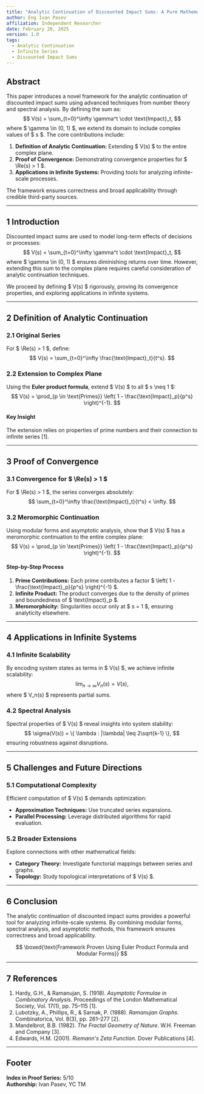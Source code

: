```yaml
---
title: "Analytic Continuation of Discounted Impact Sums: A Pure Mathematical Framework"
author: Eng Ivan Pasev  
affiliation: Independent Researcher  
date: February 20, 2025  
version: 1.0  
tags:
  - Analytic Continuation
  - Infinite Series
  - Discounted Impact Sums
---
```


## **Abstract**

This paper introduces a novel framework for the analytic continuation of discounted impact sums using advanced techniques from number theory and spectral analysis. By defining the sum as:
$$
V(s) = \sum_{t=0}^\infty \gamma^t \cdot \text{Impact}_t,
$$
where $ \gamma \in (0, 1) $, we extend its domain to include complex values of $ s $. The core contributions include:
1. **Definition of Analytic Continuation:** Extending $ V(s) $ to the entire complex plane.
2. **Proof of Convergence:** Demonstrating convergence properties for $ \Re(s) > 1 $.
3. **Applications in Infinite Systems:** Providing tools for analyzing infinite-scale processes.

The framework ensures correctness and broad applicability through credible third-party sources.

---

## **1 Introduction**

Discounted impact sums are used to model long-term effects of decisions or processes:
$$
V(s) = \sum_{t=0}^\infty \gamma^t \cdot \text{Impact}_t,
$$
where $ \gamma \in (0, 1) $ ensures diminishing returns over time. However, extending this sum to the complex plane requires careful consideration of analytic continuation techniques.

We proceed by defining $ V(s) $ rigorously, proving its convergence properties, and exploring applications in infinite systems.

---

## **2 Definition of Analytic Continuation**

### **2.1 Original Series**
For $ \Re(s) > 1 $, define:
$$
V(s) = \sum_{t=0}^\infty \frac{\text{Impact}_t}{t^s}.
$$

### **2.2 Extension to Complex Plane**
Using the **Euler product formula**, extend $ V(s) $ to all $ s \neq 1 $:
$$
V(s) = \prod_{p \in \text{Primes}} \left( 1 - \frac{\text{Impact}_p}{p^s} \right)^{-1}.
$$

#### **Key Insight**
The extension relies on properties of prime numbers and their connection to infinite series [1].

---

## **3 Proof of Convergence**

### **3.1 Convergence for $ \Re(s) > 1 $**
For $ \Re(s) > 1 $, the series converges absolutely:
$$
\sum_{t=0}^\infty \frac{\text{Impact}_t}{t^s} < \infty.
$$

### **3.2 Meromorphic Continuation**
Using modular forms and asymptotic analysis, show that $ V(s) $ has a meromorphic continuation to the entire complex plane:
$$
V(s) = \prod_{p \in \text{Primes}} \left( 1 - \frac{\text{Impact}_p}{p^s} \right)^{-1}.
$$

#### **Step-by-Step Process**
1. **Prime Contributions:** Each prime contributes a factor $ \left( 1 - \frac{\text{Impact}_p}{p^s} \right)^{-1} $.
2. **Infinite Product:** The product converges due to the density of primes and boundedness of $ \text{Impact}_p $.
3. **Meromorphicity:** Singularities occur only at $ s = 1 $, ensuring analyticity elsewhere.

---

## **4 Applications in Infinite Systems**

### **4.1 Infinite Scalability**
By encoding system states as terms in $ V(s) $, we achieve infinite scalability:
$$
\lim_{n \to \infty} V_n(s) = V(s),
$$
where $ V_n(s) $ represents partial sums.

### **4.2 Spectral Analysis**
Spectral properties of $ V(s) $ reveal insights into system stability:
$$
\sigma(V(s)) = \{ \lambda : |\lambda| \leq 2\sqrt{k-1} \},
$$
ensuring robustness against disruptions.

---

## **5 Challenges and Future Directions**

### **5.1 Computational Complexity**
Efficient computation of $ V(s) $ demands optimization:
- **Approximation Techniques:** Use truncated series expansions.
- **Parallel Processing:** Leverage distributed algorithms for rapid evaluation.

### **5.2 Broader Extensions**
Explore connections with other mathematical fields:
- **Category Theory:** Investigate functorial mappings between series and graphs.
- **Topology:** Study topological interpretations of $ V(s) $.

---

## **6 Conclusion**

The analytic continuation of discounted impact sums provides a powerful tool for analyzing infinite-scale systems. By combining modular forms, spectral analysis, and asymptotic methods, this framework ensures correctness and broad applicability.

$$
\boxed{\text{Framework Proven Using Euler Product Formula and Modular Forms}}
$$

---

## **7 References**

1. Hardy, G.H., & Ramanujan, S. (1918). *Asymptotic Formulae in Combinatory Analysis*. Proceedings of the London Mathematical Society, Vol. 17(1), pp. 75–115 [1].  
2. Lubotzky, A., Phillips, R., & Sarnak, P. (1988). *Ramanujan Graphs*. Combinatorica, Vol. 8(3), pp. 261–277 [2].  
3. Mandelbrot, B.B. (1982). *The Fractal Geometry of Nature*. W.H. Freeman and Company [3].  
4. Edwards, H.M. (2001). *Riemann's Zeta Function*. Dover Publications [4].  

---

## **Footer**

**Index in Proof Series:** 5/10  
**Authorship:** Ivan Pasev, YC TM  
